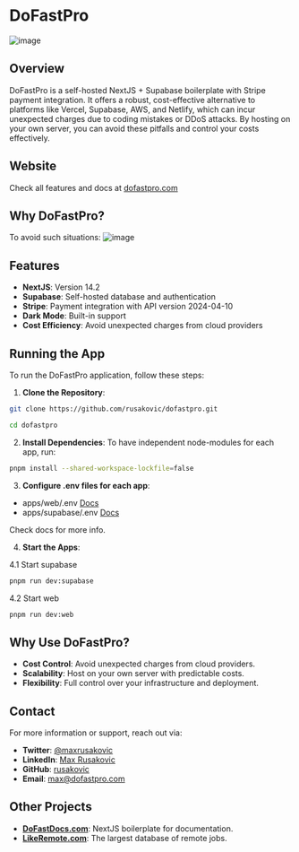 # DoFastPro
![image](https://github.com/rusakovic/dofastpro-boilerplate/assets/17801144/a3f2829a-7989-4535-8c44-41407acbdff9)


## Overview

DoFastPro is a self-hosted NextJS + Supabase boilerplate with Stripe payment integration. It offers a robust, cost-effective alternative to platforms like Vercel, Supabase, AWS, and Netlify, which can incur unexpected charges due to coding mistakes or DDoS attacks. By hosting on your own server, you can avoid these pitfalls and control your costs effectively.

## Website

Check all features and docs at [dofastpro.com](https://dofastpro.com)

## Why DoFastPro?
To avoid such situations:
![image](https://github.com/rusakovic/dofastpro-boilerplate/assets/17801144/bfc06ffe-894b-4b8f-847a-115b387e9a14)


## Features

- **NextJS**: Version 14.2
- **Supabase**: Self-hosted database and authentication
- **Stripe**: Payment integration with API version 2024-04-10
- **Dark Mode**: Built-in support
- **Cost Efficiency**: Avoid unexpected charges from cloud providers

## Running the App

To run the DoFastPro application, follow these steps:

1. **Clone the Repository**:

```sh
git clone https://github.com/rusakovic/dofastpro.git

cd dofastpro
```

2. **Install Dependencies**:
   To have independent node-modules for each app, run:

```sh
pnpm install --shared-workspace-lockfile=false
```

3. **Configure .env files for each app**:

- apps/web/.env [Docs](https://dofastpro.com/docs/web/env)
- apps/supabase/.env [Docs](https://dofastpro.com/docs/supabase/env)

Check docs for more info.

4. **Start the Apps**:

4.1 Start supabase

```sh
pnpm run dev:supabase
```

4.2 Start web

```sh
pnpm run dev:web
```

## Why Use DoFastPro?

- **Cost Control**: Avoid unexpected charges from cloud providers.
- **Scalability**: Host on your own server with predictable costs.
- **Flexibility**: Full control over your infrastructure and deployment.

## Contact

For more information or support, reach out via:

- **Twitter**: [@maxrusakovic](https://twitter.com/maxrusakovic)
- **LinkedIn**: [Max Rusakovic](https://linkedin.com/in/rusakovic)
- **GitHub**: [rusakovic](https://github.com/rusakovic)
- **Email**: [max@dofastpro.com](mailto:max@dofastpro.com)

## Other Projects

- **[DoFastDocs.com](https://dofastdocs.com)**: NextJS boilerplate for documentation.
- **[LikeRemote.com](https://likeremote.com)**: The largest database of remote jobs.
